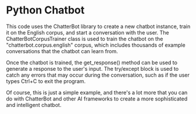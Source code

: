 # Python Chatbot

This code uses the ChatterBot library to create a new chatbot instance, train it on the English corpus, and start a conversation with the user. The ChatterBotCorpusTrainer class is used to train the chatbot on the "chatterbot.corpus.english" corpus, which includes thousands of example conversations that the chatbot can learn from.

Once the chatbot is trained, the get_response() method can be used to generate a response to the user's input. The try/except block is used to catch any errors that may occur during the conversation, such as if the user types Ctrl+C to exit the program.

Of course, this is just a simple example, and there's a lot more that you can do with ChatterBot and other AI frameworks to create a more sophisticated and intelligent chatbot.
